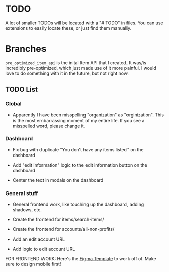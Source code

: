 # TODO

A lot of smaller TODOs will be located with a "# TODO" in files. You can use extensions to easily locate these, or just find them manually.

# Branches

`pre_optimized_item_api` is the inital Item API that I created. It was/is incredibly pre-optimized, which just made use of it more painful. I would love to do something with it in the future, but not right now.

## TODO List

### Global

- Apparently I have been misspelling "organization" as "orginization". This is the most embarrassing moment of my entire life. If you see a misspelled word, please change it.

### Dashboard

- Fix bug with duplicate "You don't have any items listed" on the dashboard

- Add "edit information" logic to the edit information button on the dashboard

- Center the text in modals on the dashboard

### General stuff

- General frontend work, like touching up the dashboard, adding shadows, etc.

- Create the frontend for items/search-items/

- Create the frontend for accounts/all-non-profits/

- Add an edit account URL

- Add logic to edit account URL

FOR FRONTEND WORK: Here's the [Figma Template](https://www.figma.com/file/pKaku2N7xVPbCGQb1p6LIJ/NPL?type=design&node-id=0-1&mode=design&t=mc7YWpRIbtvPRkHG-11) to work off of. Make sure to design mobile first!
